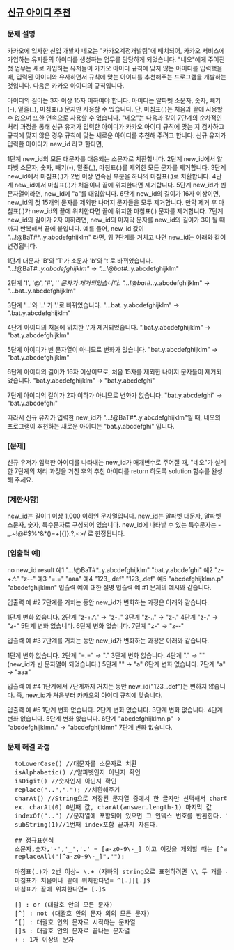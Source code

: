 ## <a href="https://school.programmers.co.kr/learn/courses/30/lessons/72410">신규 아이디 추천</a>

### 문제 설명
카카오에 입사한 신입 개발자 네오는 "카카오계정개발팀"에 배치되어, 카카오 서비스에 가입하는 유저들의 아이디를 생성하는 업무를 담당하게 되었습니다. "네오"에게 주어진 첫 업무는 새로 가입하는 유저들이 카카오 아이디 규칙에 맞지 않는 아이디를 입력했을 때, 입력된 아이디와 유사하면서 규칙에 맞는 아이디를 추천해주는 프로그램을 개발하는 것입니다.
다음은 카카오 아이디의 규칙입니다.

아이디의 길이는 3자 이상 15자 이하여야 합니다.
아이디는 알파벳 소문자, 숫자, 빼기(-), 밑줄(_), 마침표(.) 문자만 사용할 수 있습니다.
단, 마침표(.)는 처음과 끝에 사용할 수 없으며 또한 연속으로 사용할 수 없습니다.
"네오"는 다음과 같이 7단계의 순차적인 처리 과정을 통해 신규 유저가 입력한 아이디가 카카오 아이디 규칙에 맞는 지 검사하고 규칙에 맞지 않은 경우 규칙에 맞는 새로운 아이디를 추천해 주려고 합니다.
신규 유저가 입력한 아이디가 new_id 라고 한다면,

1단계 new_id의 모든 대문자를 대응되는 소문자로 치환합니다.
2단계 new_id에서 알파벳 소문자, 숫자, 빼기(-), 밑줄(_), 마침표(.)를 제외한 모든 문자를 제거합니다.
3단계 new_id에서 마침표(.)가 2번 이상 연속된 부분을 하나의 마침표(.)로 치환합니다.
4단계 new_id에서 마침표(.)가 처음이나 끝에 위치한다면 제거합니다.
5단계 new_id가 빈 문자열이라면, new_id에 "a"를 대입합니다.
6단계 new_id의 길이가 16자 이상이면, new_id의 첫 15개의 문자를 제외한 나머지 문자들을 모두 제거합니다.
     만약 제거 후 마침표(.)가 new_id의 끝에 위치한다면 끝에 위치한 마침표(.) 문자를 제거합니다.
7단계 new_id의 길이가 2자 이하라면, new_id의 마지막 문자를 new_id의 길이가 3이 될 때까지 반복해서 끝에 붙입니다.
예를 들어, new_id 값이 "...!@BaT#*..y.abcdefghijklm" 라면, 위 7단계를 거치고 나면 new_id는 아래와 같이 변경됩니다.

1단계 대문자 'B'와 'T'가 소문자 'b'와 't'로 바뀌었습니다.
"...!@BaT#*..y.abcdefghijklm" → "...!@bat#*..y.abcdefghijklm"

2단계 '!', '@', '#', '*' 문자가 제거되었습니다.
"...!@bat#*..y.abcdefghijklm" → "...bat..y.abcdefghijklm"

3단계 '...'와 '..' 가 '.'로 바뀌었습니다.
"...bat..y.abcdefghijklm" → ".bat.y.abcdefghijklm"

4단계 아이디의 처음에 위치한 '.'가 제거되었습니다.
".bat.y.abcdefghijklm" → "bat.y.abcdefghijklm"

5단계 아이디가 빈 문자열이 아니므로 변화가 없습니다.
"bat.y.abcdefghijklm" → "bat.y.abcdefghijklm"

6단계 아이디의 길이가 16자 이상이므로, 처음 15자를 제외한 나머지 문자들이 제거되었습니다.
"bat.y.abcdefghijklm" → "bat.y.abcdefghi"

7단계 아이디의 길이가 2자 이하가 아니므로 변화가 없습니다.
"bat.y.abcdefghi" → "bat.y.abcdefghi"

따라서 신규 유저가 입력한 new_id가 "...!@BaT#*..y.abcdefghijklm"일 때, 네오의 프로그램이 추천하는 새로운 아이디는 "bat.y.abcdefghi" 입니다.

### [문제]
신규 유저가 입력한 아이디를 나타내는 new_id가 매개변수로 주어질 때, "네오"가 설계한 7단계의 처리 과정을 거친 후의 추천 아이디를 return 하도록 solution 함수를 완성해 주세요.

### [제한사항]
new_id는 길이 1 이상 1,000 이하인 문자열입니다.
new_id는 알파벳 대문자, 알파벳 소문자, 숫자, 특수문자로 구성되어 있습니다.
new_id에 나타날 수 있는 특수문자는 -_.~!@#$%^&*()=+[{]}:?,<>/ 로 한정됩니다.

### [입출력 예]
no	new_id	result
예1	"...!@BaT#*..y.abcdefghijklm"	"bat.y.abcdefghi"
예2	"z-+.^."	"z--"
예3	"=.="	"aaa"
예4	"123_.def"	"123_.def"
예5	"abcdefghijklmn.p"	"abcdefghijklmn"
입출력 예에 대한 설명
입출력 예 #1
문제의 예시와 같습니다.

입출력 예 #2
7단계를 거치는 동안 new_id가 변화하는 과정은 아래와 같습니다.

1단계 변화 없습니다.
2단계 "z-+.^." → "z-.."
3단계 "z-.." → "z-."
4단계 "z-." → "z-"
5단계 변화 없습니다.
6단계 변화 없습니다.
7단계 "z-" → "z--"

입출력 예 #3
7단계를 거치는 동안 new_id가 변화하는 과정은 아래와 같습니다.

1단계 변화 없습니다.
2단계 "=.=" → "."
3단계 변화 없습니다.
4단계 "." → "" (new_id가 빈 문자열이 되었습니다.)
5단계 "" → "a"
6단계 변화 없습니다.
7단계 "a" → "aaa"

입출력 예 #4
1단계에서 7단계까지 거치는 동안 new_id("123_.def")는 변하지 않습니다. 즉, new_id가 처음부터 카카오의 아이디 규칙에 맞습니다.

입출력 예 #5
1단계 변화 없습니다.
2단계 변화 없습니다.
3단계 변화 없습니다.
4단계 변화 없습니다.
5단계 변화 없습니다.
6단계 "abcdefghijklmn.p" → "abcdefghijklmn." → "abcdefghijklmn"
7단계 변화 없습니다.

### 문제 해결 과정 
<pre>
  toLowerCase() //대문자를 소문자로 치환
  isAlphabetic() //알파벳인지 아닌지 확인
  isDigit() //숫자인지 아닌지 확인
  replace("..","."); //치환해주기
  charAt() //String으로 저장된 문자열 중에서 한 글자만 선택해서 char타입으로 변환해준다.
  ex. charAt(0) 0번째 값, charAt(answer.length-1) 마지막 값
  indexOf("..") //문자열에 포함되어 있으면 그 인덱스 번호를 반환한다. 없다면 -1을 반환
  subString(1)//1번째 index포함 끝까지 자른다.

  ## 정규표현식
  소문자,숫자,'-','_','.' = [a-z0-9\-_] 이고 이것을 제외할 때는 [^a-z0-9\-_] 이렇게 표시
  replaceAll("[^a-z0-9\-_]","");

  마침표(.)가 2번 이상= \.+ (자바의 string으로 표현하려면 \\ 두 개를 써줘야 한다. )
  마침표가 처음이나 끝에 위치한다면= ^[.]|[.]$
  마침표가 끝에 위치한다면= [.]$

  [] : or (대괄호 안의 모든 문자)
  [^] : not (대괄호 안의 문자 외의 모든 문자)
  ^[] : 대괄호 안의 문자로 시작하는 문자열
  []$ : 대괄호 안의 문자로 끝나는 문자열
  + : 1개 이상의 문자
</pre>
